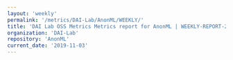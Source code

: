 ```yaml
---
layout: 'weekly'
permalink: '/metrics/DAI-Lab/AnonML/WEEKLY/'
title: 'DAI Lab OSS Metrics Metrics report for AnonML | WEEKLY-REPORT-2019-11-03'
organization: 'DAI-Lab'
repository: 'AnonML'
current_date: '2019-11-03'
---
```

